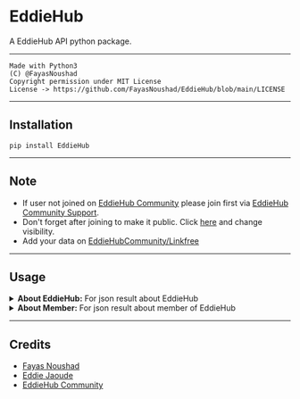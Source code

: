# EddieHub

A EddieHub API python package.

---

```
Made with Python3
(C) @FayasNoushad
Copyright permission under MIT License
License -> https://github.com/FayasNoushad/EddieHub/blob/main/LICENSE
```

---

## Installation

```
pip install EddieHub
```

---

## Note

- If user not joined on [EddieHub Community](https://github.com/EddieHubCommunity) please join first via [EddieHub Community Support](https://github.com/EddieHubCommunity/support).
- Don't forget after joining to make it public. Click [here](https://github.com/orgs/EddieHubCommunity/people) and change visibility.
- Add your data on [EddieHubCommunity/Linkfree](https://github.com/EddieHubCommunity/Linkfree)

---

## Usage

<details>
  <summary><b>About EddieHub:</b> For json result about EddieHub</summary>
<br/>

```python
import eddiehub

print(eddiehub.eddiehub())
```

</details>

<details>
  <summary><b>About Member:</b> For json result about member of EddieHub</summary>
<br/>

```python
import eddiehub

print(eddiehub.member("FayasNoushad"))
```

</details>

---

## Credits

- [Fayas Noushad](https://github.com/FayasNoushad)
- [Eddie Jaoude](https://github.com/eddiejaoude)
- [EddieHub Community](https://github.com/EddieHubCommunity)
